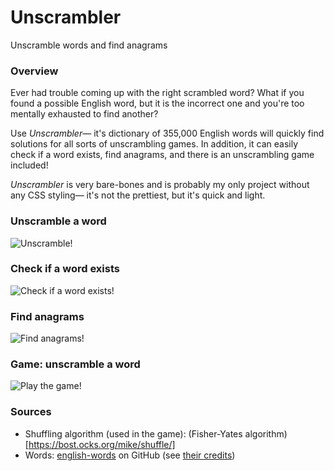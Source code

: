# Unscrambler
Unscramble words and find anagrams

### Overview
Ever had trouble coming up with the right scrambled word? What if you found a possible English word, but it is the incorrect one and you're too mentally exhausted to find another?

Use *Unscrambler*&mdash; it's dictionary of 355,000 English words will quickly find solutions for all sorts of unscrambling games. In addition, it can easily check if a word exists, find anagrams, and there is an unscrambling game included!

*Unscrambler* is very bare-bones and is probably my only project without any CSS styling&mdash; it's not the prettiest, but it's quick and light.

### Unscramble a word
![Unscramble!](http://imgur.com/stVEFhyl.png)

### Check if a word exists
![Check if a word exists!](http://imgur.com/7caTwCil.png)

### Find anagrams
![Find anagrams!](http://imgur.com/bYULXRjl.png)

### Game: unscramble a word
![Play the game!](http://imgur.com/T3upDSwl.png)

### Sources
- Shuffling algorithm (used in the game): (Fisher-Yates algorithm)[https://bost.ocks.org/mike/shuffle/]
- Words: [english-words](https://github.com/dwyl/english-words) on GitHub (see [their credits](https://github.com/dwyl/english-words/blob/master/word_list_moby_credits.txt))
